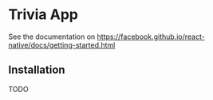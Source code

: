 # Trivia App
See the documentation on https://facebook.github.io/react-native/docs/getting-started.html

## Installation

TODO